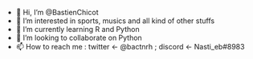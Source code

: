 - 👋 Hi, I’m @BastienChicot
- 👀 I’m interested in sports, musics and all kind of other stuffs
- 🌱 I’m currently learning R and Python
- 💞️ I’m looking to collaborate on Python
- 📫 How to reach me : twitter <- @bactnrh ; discord <- Nasti_eb#8983

<!---
BastienChicot/BastienChicot is a ✨ special ✨ repository because its `README.md` (this file) appears on your GitHub profile.
You can click the Preview link to take a look at your changes.
--->
